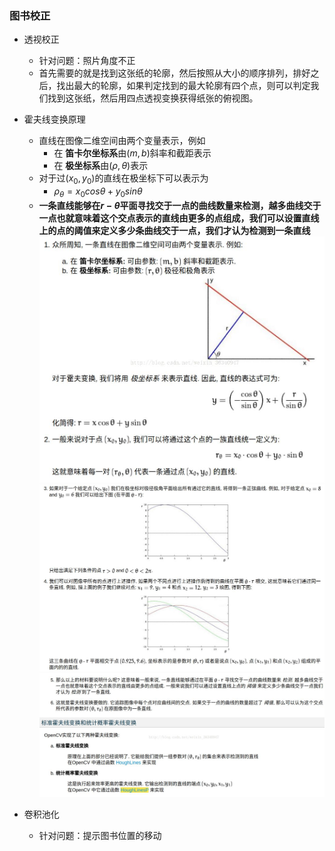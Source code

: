 ### 图书校正
+ 透视校正
  + 针对问题：照片角度不正
  + 首先需要的就是找到这张纸的轮廓，然后按照从大小的顺序排列，排好之后，找出最大的轮廓，如果判定找到的最大轮廓有四个点，则可以判定我们找到这张纸，然后用四点透视变换获得纸张的俯视图。

+ 霍夫线变换原理
  + 直线在图像二维空间由两个变量表示，例如
    + 在 **笛卡尔坐标系**由$(m,b)$斜率和截距表示
    + 在 **极坐标系**由$(\rho,\theta)$表示
  + 对于过$(x_0,y_0)$的直线在极坐标下可以表示为
    + $\rho_{\theta}=x_0cos\theta+y_0sin\theta$
  + **一条直线能够在$r-\theta$平面寻找交于一点的曲线数量来检测，越多曲线交于一点也就意味着这个交点表示的直线由更多的点组成，我们可以设置直线上的点的阈值来定义多少条曲线交于一点，我们才认为检测到一条直线**
![](Pictures/Houff_1.png)
![](Pictures/Houff_2.png)
![](Pictures/Houff_3.png)

+ 卷积池化
  + 针对问题：提示图书位置的移动